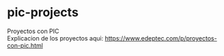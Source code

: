# pic-projects
Proyectos con PIC
<br>
Explicacion de los proyectos aqui: https://www.edeptec.com/p/proyectos-con-pic.html
